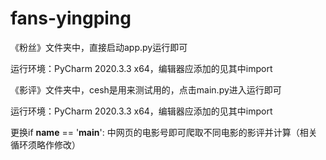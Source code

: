 # fans-yingping

《粉丝》文件夹中，直接启动app.py运行即可

运行环境：PyCharm 2020.3.3 x64，编辑器应添加的见其中import

《影评》文件夹中，cesh是用来测试用的，点击main.py进入运行即可

运行环境：PyCharm 2020.3.3 x64，编辑器应添加的见其中import

更换if __name__ == '__main__': 中网页的电影号即可爬取不同电影的影评并计算（相关循环须略作修改）




